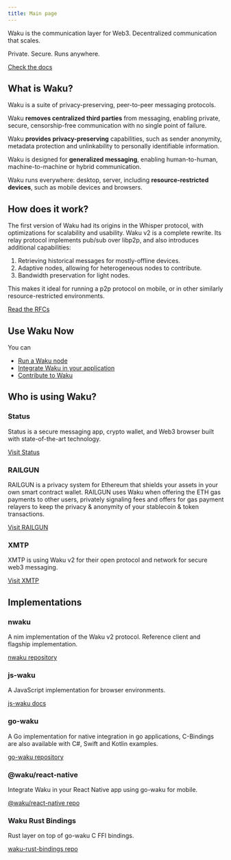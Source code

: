 ```yaml
---
title: Main page
---
```


Waku is the communication layer for Web3. Decentralized communication that scales.

Private. Secure. Runs anywhere.

[Check the docs](https://js.waku.guide/)

## What is Waku?

Waku is a suite of privacy-preserving, peer-to-peer messaging protocols.

Waku **removes centralized third parties** from messaging,
enabling private, secure, censorship-free communication with no single point of failure.

Waku **provides privacy-preserving** capabilities,
such as sender anonymity, metadata protection and unlinkability to personally identifiable information.

Waku is designed for **generalized messaging**, enabling human-to-human, machine-to-machine or hybrid communication.

Waku runs everywhere: desktop, server, including **resource-restricted devices**, such as mobile devices and browsers.

## How does it work?

The first version of Waku had its origins in the Whisper protocol,
with optimizations for scalability and usability.
Waku v2 is a complete rewrite.
Its relay protocol implements pub/sub over libp2p, and also introduces additional capabilities:

1. Retrieving historical messages for mostly-offline devices.
2. Adaptive nodes, allowing for heterogeneous nodes to contribute.
3. Bandwidth preservation for light nodes.

This makes it ideal for running a p2p protocol on mobile, or in other similarly resource-restricted environments.

[Read the RFCs](https://rfc.vac.dev/spec/10/)

## Use Waku Now

You can

- [Run a Waku node](/operator)
- [Integrate Waku in your application](/platform)
- [Contribute to Waku](/contribute)

## Who is using Waku?

### Status

Status is a secure messaging app, crypto wallet, and Web3 browser built with state-of-the-art technology.

[Visit Status](https://status.im/)

### RAILGUN

RAILGUN is a privacy system for Ethereum that shields your assets in your own smart contract wallet.
RAILGUN uses Waku when offering the ETH gas payments to other users,
privately signaling fees and offers for gas payment relayers to keep the privacy & anonymity of your stablecoin & token transactions.

[Visit RAILGUN](https://railgun.org/)

### XMTP

XMTP is using Waku v2 for their open protocol and network for secure web3 messaging.

[Visit XMTP](https://xmtp.com/)

## Implementations

### nwaku

A nim implementation of the Waku v2 protocol.
Reference client and flagship implementation.

[nwaku repository](https://github.com/waku-org/nwaku)

### js-waku

A JavaScript implementation for browser environments.

[js-waku docs](https://js.waku.guide/)

### go-waku

A Go implementation for native integration in go applications,
C-Bindings are also available with C#, Swift and Kotlin examples.

[go-waku repository](https://github.com/waku-org/go-waku)

### @waku/react-native

Integrate Waku in your React Native app using go-waku for mobile.

[@waku/react-native repo](https://github.com/waku-org/waku-react-native)

### Waku Rust Bindings

Rust layer on top of go-waku C FFI bindings.

[waku-rust-bindings repo](https://github.com/waku-org/waku-rust-bindings)

